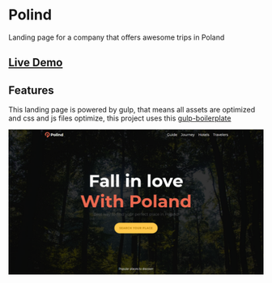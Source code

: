 # Polind

Landing page for a company that offers awesome trips in Poland

## [Live Demo](https://fx-polind.netlify.com/)

## Features

This landing page is powered by gulp, that means all assets are optimized and css and js files optimize, this project uses this [gulp-boilerplate](http://github.com/cferdinandi/gulp-boilerplate)

![polind.png](polind.png)